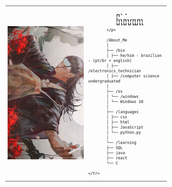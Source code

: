 <table>
    <tr>
        <td style="width: 50%;">
            <img src="download.jfif" alt="Geto" style="width: 200%; border: none;" />
        </td>
        <td style="width: 50%; vertical-align: top;">
            <p style="font-family: monospace; font-size: 16px;">

                ┏┓• •
                ┃┓┓┏┓┓┏┏┓┏┓┓
                ┗┛┗┗┛┗┛┗┻┛┗┗
            </p>

            /About_Me
            │
            ├── /bio
            │ ├── he/him - brazilian - (pt/br + english)
            │ ├── /electronics_technician
            │ ├── /computer science undergraduated
            │
            ├── /os
            │ └── /windows
            │ └── Windows 10
            │
            ├── /languages
            │ ├── css
            │ ├── html
            │ ├── JavaScript
            │ └── python.py
            │
            └── /learning
            ├── SQL
            ├── java
            ├── react
            └── C

    </tr>
</table>